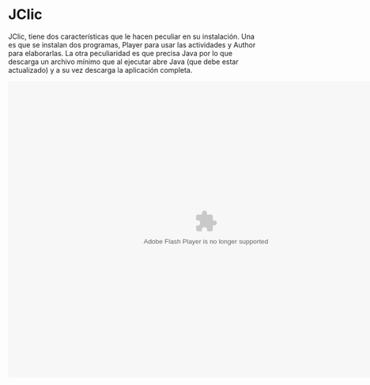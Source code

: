 
# JClic

JClic, tiene dos características que le hacen peculiar en su instalación. Una es que se instalan dos programas, Player para usar las actividades y Author para elaborarlas. La otra peculiaridad es que precisa Java por lo que descarga un archivo mínimo que al ejecutar abre Java (que debe estar actualizado) y a su vez descarga la aplicación completa.

<object data="http://aularagon.catedu.es/materialesaularagon2013/herramelabor/tm1/clic.swf" height="600" type="application/x-shockwave-flash" width="800"><param name="src" value="http://aularagon.catedu.es/materialesaularagon2013/herramelabor/tm1/clic.swf"/></object>

